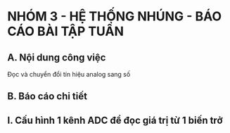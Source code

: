 # NHÓM 3 - HỆ THỐNG NHÚNG - BÁO CÁO BÀI TẬP TUẦN 

## A. Nội dung công việc

Đọc và chuyển đổi tín hiệu analog sang số

## B. Báo cáo chi tiết

## I. Cấu hình 1 kênh ADC để đọc giá trị từ 1 biến trở 
